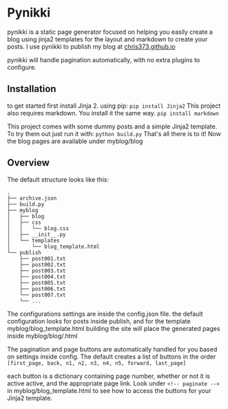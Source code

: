 # Pynikki

pynikki is a static page generator focused on helping you easily create a blog using jinja2 templates for the layout and markdown to create your posts.
I use pynikki to publish my blog at [chris373.github.io](https://chris373.github.io)

pynikki will handle pagination automatically, with no extra plugins to configure.

Installation
---------------
to get started first install Jinja 2.
using pip: ```pip install Jinja2```
This project also requires markdown. You install it the same way.
```pip install markdown```

This project comes with some dummy posts and a simple Jinja2 template. To try them out just run it with:
```python build.py```
That's all there is to it! Now the blog pages are available under myblog/blog

Overview
--------------
The default structure looks like this:
```
.
├── archive.json
├── build.py
├── myblog
│   ├── blog
│   ├── css
│   │   └── blog.css
│   ├── __init__.py
│   └── templates
│       └── blog_template.html
└── publish
    ├── post001.txt
    ├── post002.txt
    ├── post003.txt
    ├── post004.txt
    ├── post005.txt
    ├── post006.txt
    └── post007.txt
    └── ...
```

The configurations settings are inside the config.json file.
the default configuration looks for posts inside publish, and for the template myblog/blog_template.html
building the site will place the generated pages inside myblog/blog/<n>.html

The pagination and page buttons are automatically handled for you based on settings inside config. 
The default creates a list of buttons in the order ```[first_page, back, n1, n2, n3, n4, n5, forward, last_page]```
 
each button is a dictionary containing page number, whether or not it is active active, and the appropriate page link. 
Look under ```<!-- paginate -->``` in myblog/blog_template.html to see how to access the buttons for your Jinja2 template.
